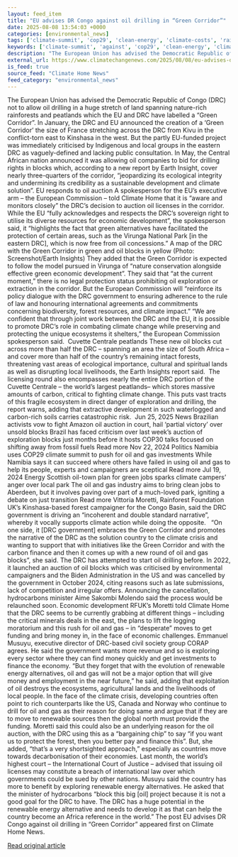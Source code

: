 ```yaml
---
layout: feed_item
title: "EU advises DR Congo against oil drilling in “Green Corridor”"
date: 2025-08-08 13:54:03 +0000
categories: [environmental_news]
tags: ['climate-summit', 'cop29', 'clean-energy', 'climate-costs', 'rainforest', 'amazon', 'fossil-fuels', 'year-2025', 'urgent', 'renewable-energy']
keywords: ['climate-summit', 'against', 'cop29', 'clean-energy', 'climate-costs', 'advises', 'rainforest', 'congo']
description: "The European Union has advised the Democratic Republic of Congo (DRC) not to allow oil drilling in a huge stretch of land spanning nature-rich rainforests an..."
external_url: https://www.climatechangenews.com/2025/08/08/eu-advises-dr-congo-against-oil-drilling-in-green-corridor/
is_feed: true
source_feed: "Climate Home News"
feed_category: "environmental_news"
---
```


The European Union has advised the Democratic Republic of Congo (DRC) not to allow oil drilling in a huge stretch of land spanning nature-rich rainforests and peatlands which the EU and DRC have labelled a &#8220;Green Corridor&#8221;. In January, the DRC and EU announced the creation of a &#8216;Green Corridor&#8217; the size of France stretching across the DRC from Kivu in the conflict-torn east to Kinshasa in the west. But the partly EU-funded project was immediately criticised by Indigenous and local groups in the eastern DRC as vaguely-defined and lacking public consultation. In May, the Central African nation announced it was allowing oil companies to bid for drilling rights in blocks which, according to a new report by Earth Insight, cover nearly three-quarters of the corridor, &#8220;jeopardizing its ecological integrity and undermining its credibility as a sustainable development and climate solution&#8221;. EU responds to oil auction A spokesperson for the EU&#8217;s executive arm &#8211; the European Commission &#8211; told Climate Home that it is &#8220;aware and monitors closely&#8221; the DRC&#8217;s decision to auction oil licenses in the corridor. While the EU &#8220;fully acknowledges and respects the DRC&#8217;s sovereign right to utilise its diverse resources for economic development&#8221;, the spokesperson said, it &#8220;highlights the fact that green alternatives have facilitated the protection of certain areas, such as the Virunga National Park [in the eastern DRC], which is now free from oil concessions.&#8221; A map of the DRC with the Green Corridor in green and oil blocks in yellow (Photo: Screenshot/Earth Insights) They added that the Green Corridor is expected to follow the model pursued in Virunga of &#8220;nature conservation alongside effective green economic development&#8221;. They said that &#8220;at the current moment,&#8221; there is no legal protection status prohibiting oil exploration or extraction in the corridor. But the European Commission will &#8220;reinforce its policy dialogue with the DRC government to ensuring adherence to the rule of law and honouring international agreements and commitments concerning biodiversity, forest resources, and climate impact.&#8221; “We are confident that through joint work between the DRC and the EU, it is possible to promote DRC’s role in combating climate change while preserving and protecting the unique ecosystems it shelters,” the European Commission spokesperson said.&nbsp; Cuvette Centrale peatlands These new oil blocks cut across more than half the DRC – spanning an area the size of South Africa – and cover more than half of the country’s remaining intact forests, threatening vast areas of ecological importance, cultural and spiritual lands as well as disrupting local livelihoods, the Earth Insights report said.&nbsp; The licensing round also encompasses nearly the entire DRC portion of the Cuvette Centrale – the world’s largest peatlands– which stores massive amounts of carbon, critical to fighting climate change. This puts vast tracts of this fragile ecosystem in direct danger of exploration and drilling, the report warns, adding that extractive development in such waterlogged and carbon-rich soils carries catastrophic risk.&nbsp; Jun 25, 2025 News Brazilian activists vow to fight Amazon oil auction in court, hail ‘partial victory’ over unsold blocks Brazil has faced criticism over last week’s auction of exploration blocks just months before it hosts COP30 talks focused on shifting away from fossil fuels Read more Nov 22, 2024 Politics Namibia uses COP29 climate summit to push for oil and gas investments While Namibia says it can succeed where others have failed in using oil and gas to help its people, experts and campaigners are sceptical Read more Jul 19, 2024 Energy Scottish oil-town plan for green jobs sparks climate campers&#8217; anger over local park The oil and gas industry aims to bring clean jobs to Aberdeen, but it involves paving over part of a much-loved park, igniting a debate on just transition Read more Vittoria Moretti, Rainforest Foundation UK’s Kinshasa-based forest campaigner for the Congo Basin, said the DRC government is driving an “incoherent&nbsp;and double standard narrative”, whereby it vocally supports climate action while doing the opposite.&nbsp;&nbsp; “On one side, it [DRC government] embraces the Green Corridor and promotes the narrative of the DRC as the solution country to the climate crisis and wanting to support that with initiatives like the Green Corridor and with the carbon finance and then it comes up with a new round of oil and gas blocks”, she said. The DRC has attempted to start oil drilling before. In 2022, it launched an auction of oil blocks which was criticised by environmental campaigners and the Biden Administration in the US and was cancelled by the government in October 2024, citing reasons such as late submissions, lack of competition and irregular offers. Announcing the cancellation, hydrocarbons minister Aime Sakombi Molendo said the process would be relaunched soon. Economic development RFUK&#8217;s Moretti told Climate Home that the DRC seems to be currently grabbing at different things – including the critical minerals deals in the east, the plans to lift the logging moratorium and this rush for oil and gas – in “desperate” moves to get funding and bring money in, in the face of economic challenges. Emmanuel Musuyu, executive director of DRC-based civil society group CORAP agrees. He said the government wants more revenue and so is exploring every sector where they can find money quickly and get investments to finance the economy. &#8220;But they forget that with the evolution of renewable energy alternatives, oil and gas will not be a major option that will give money and employment in the near future,&#8221; he said, adding that exploitation of oil destroys the ecosystems, agricultural lands and the livelihoods of local people. In the face of the climate crisis, developing countries often point to rich counterparts like the US, Canada and Norway who continue to drill for oil and gas as their reason for doing same and argue that if they are to move to renewable sources then the global north must provide the funding. Moretti said this could also be an underlying reason for the oil auction, with the DRC using this as a &#8220;bargaining chip&#8221; to say &#8220;if you want us to protect the forest, then you better pay and finance this&#8221;. But, she added, &#8220;that&#8217;s a very shortsighted approach,&#8221; especially as countries move towards decarbonisation of their economies. Last month, the world&#8217;s highest court &#8211; the International Court of Justice &#8211; advised that issuing oil licenses may constitute a breach of international law over which governments could be sued by other nations. Musuyu said the country has more to benefit by exploring renewable energy alternatives. He asked that the minister of hydrocarbons &#8220;block this big [oil] project because it is not a good goal for the DRC to have. The DRC has a huge potential in the renewable energy alternative and needs to develop it as that can help the country become an Africa reference in the world.&#8221; The post EU advises DR Congo against oil drilling in &#8220;Green Corridor&#8221; appeared first on Climate Home News.

[Read original article](https://www.climatechangenews.com/2025/08/08/eu-advises-dr-congo-against-oil-drilling-in-green-corridor/)
